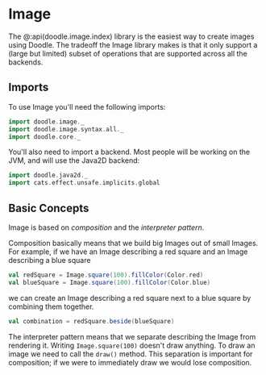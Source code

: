 # Image

The @:api(doodle.image.index) library is the easiest way to create images using Doodle. The tradeoff the Image library makes is that it only support a (large but limited) subset of operations that are supported across all the backends.

## Imports

To use Image you'll need the following imports:

```scala mdoc
import doodle.image._
import doodle.image.syntax.all._
import doodle.core._
```

You'll also need to import a backend. Most people will be working on the JVM, and will use the Java2D backend:

```scala mdoc
import doodle.java2d._
import cats.effect.unsafe.implicits.global
```


## Basic Concepts

Image is based on *composition* and the *interpreter pattern*. 

Composition basically means that we build big Images out of small Images. For example, if we have an Image describing a red square and an Image describing a blue square

```scala mdoc:silent
val redSquare = Image.square(100).fillColor(Color.red)
val blueSquare = Image.square(100).fillColor(Color.blue)
```

we can create an Image describing a red square next to a blue square by combining them together.

```scala mdoc:silent
val combination = redSquare.beside(blueSquare)
```

The interpreter pattern means that we separate describing the Image from rendering it. Writing `Image.square(100)` doesn't draw anything. To draw an image we need to call the `draw()` method. This separation is important for composition; if we were to immediately draw we would lose composition. 


